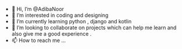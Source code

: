 - 👋 Hi, I’m @AdibaNoor
- 👀 I’m interested in coding and designing
- 🌱 I’m currently learning python , django and kotlin
- 💞️ I’m looking to collaborate on projects which can help me learn and also give me a good experience .
- 📫 How to reach me ...

<!---
AdibaNoor/AdibaNoor is a ✨ special ✨ repository because its `README.md` (this file) appears on your GitHub profile.
You can click the Preview link to take a look at your changes.
--->
